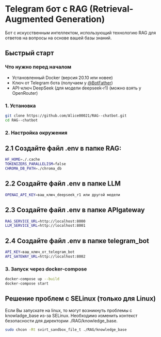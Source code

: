 # Telegram бот с RAG (Retrieval-Augmented Generation)

Бот с искусственным интеллектом, использующий технологию RAG для ответов на вопросы на основе вашей базы знаний.

## Быстрый старт

### Что нужно перед началом

- Установленный Docker (версия 20.10 или новее)
- Ключ от Telegram бота (получаем у [@BotFather](https://t.me/BotFather))
- API-ключ DeepSeek (для модели deepseek-r1) (можно взять у OpenRouter)

### 1. Установка

```bash
git clone https://github.com/Alice00021/RAG--chatbot.git
cd RAG--chatbot
```

### 2. Настройка окружения

## 2.1 Создайте файл .env в папке RAG:

```bash
HF_HOME=./.cache 
TOKENIZERS_PARALLELISM=false 
CHROMA_DB_PATH=./chroma_db
```
## 2.2 Создайте файл .env в папке LLM
```bash
OPENAI_API_KEY=ваш_ключ_deepseek_r1 или другой модели
```
## 2.3 Создайте файл .env в папке APIgateway
```bash
RAG_SERVICE_URL=http://localhost:8000
LLM_SERVICE_URL=http://localhost:8001
```
## 2.4 Создайте файл .env в папке telegram_bot
```bash
API_KEY=ваш_ключ_от_telegram_bot
API_GATEWAY_URL=http://localhost:8002
```
### 3. Запуск через docker-compose
```bash
docker-compose up --build
docker-compose start
```

## Решение проблем с SELinux (только для Linux)

Если Вы запускате на linux, то могут возникнуть проблемы с knowladge_base из-за SELinux.
Необходимо изменить контекст безопасности для директории ./RAG/knowledge_base.
```bash
sudo chcon -Rt svirt_sandbox_file_t ./RAG/knowledge_base
```




